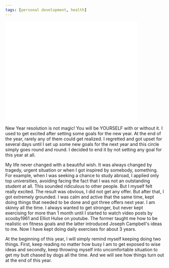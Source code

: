 ```yaml
---
tags: [personal development, health]
---
```


<iframe width="420" height="315" src="//www.youtube.com/embed/4RYpzFZfcBU" frameborder="0" allowfullscreen></iframe>

New Year resolution is not magic! You will be YOURSELF with or without it. I
used to get excited after setting some goals for the new year. At the end of
the year, rarely any of them could get realized. I regretted and got upset for
several days until I set up some new goals for the next year and this circle
simply goes round and round. I decided to end it by not setting any goal for
this year at all.

My life never changed with a beautiful wish. It was always changed by tragedy,
urgent situation or when I got inspired by somebody, something. For example,
when I was seeking a chance to study abroad, I applied only top universities,
avoiding facing the fact that I was not an outstanding student at all. This
sounded ridiculous to other people. But I myself felt really excited. The
result was obvious, I did not get any offer. But after that, I got extremely
grounded. I was calm and active that the same time, kept doing things that
needed to be done and got three offers next year.  I am skinny all the time. I
always wanted to get stronger, but never kept exercising for more than 1 month
until I started to watch video posts by scooby1961 and Elliot Hulse on youtube.
The former taught me how to be realistic on fitness goals and the latter
introduced Joseph Campbell's ideas to me. Now I have kept doing daily exercises
for about 3 years.

At the beginning of this year, I will simply remind myself keeping doing two
things. First, keep reading no matter how busy I am to get exposed to wise
ideas and secondly, keep throwing myself into uncomfortable situation to get my
butt chased by dogs all the time. And we will see how things turn out at the
end of this year.

